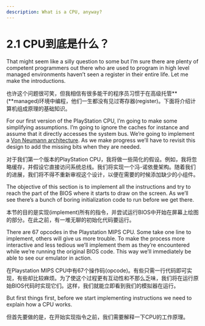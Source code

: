 ```yaml
---
description: What is a CPU, anyway?
---
```


# 2.1 CPU到底是什么？

That might seem like a silly question to some but I’m sure there are plenty of competent programmers out there who are used to program in high level managed environments haven’t seen a register in their entire life. Let me make the introductions.

也许这个问题很可笑，但我相信有很多能干的程序员习惯于在高级托管**(**managed)环境中编程，他们一生都没有见过寄存器(register)。下面将介绍计算机组成原理的基础知识。

For our first version of the PlayStation CPU, I’m going to make some simplifying assumptions. I’m going to ignore the caches for instance and assume that it directly accesses the system bus. We’re going to implement a [Von Neumann architecture](https://en.wikipedia.org/wiki/Von\_Neumann\_architecture). As we make progress we’ll have to revisit this design to add the missing bits when they are needed.

对于我们第一个版本的PlayStation CPU，我将做一些简化的假设。例如，我将忽略缓存，并假设它直接访问系统总线。我们将实现一个冯-诺依曼架构。随着我们的进展，我们将不得不重新审视这个设计，以便在需要的时候添加缺少的小组件。

The objective of this section is to implement all the instructions and try to reach the part of the BIOS where it starts to draw on the screen. As we’ll see there’s a bunch of boring initialization code to run before we get there.

本节的目的是实现(implement)所有的指令，并尝试运行BIOS中开始在屏幕上绘图的部分。在此之前，有一堆无聊的初始化代码要运行。

There are 67 opcodes in the Playstation MIPS CPU. Some take one line to implement, others will give us more trouble. To make the process more interactive and less tedious we’ll implement them as they’re encountered while we’re running the original BIOS code. This way we’ll immediately be able to see our emulator in action.

在Playstation MIPS CPU中有67个操作码(opcode)。有些只需一行代码即可实现，有些却比较麻烦。为了使这个过程更有互动性和不那么乏味，我们将在运行原始BIOS代码时实现它们。这样，我们就能立即看到我们的模拟器在运行。

But first things first, before we start implementing instructions we need to explain how a CPU works.

但首先要做的是，在开始实现指令之前，我们需要解释一下CPU的工作原理。
